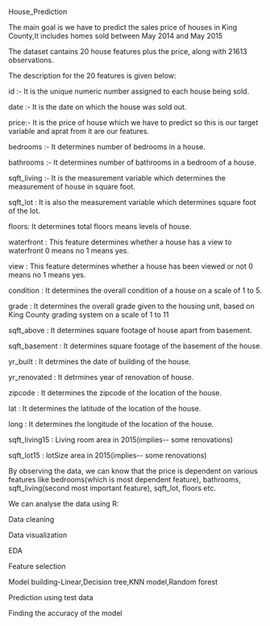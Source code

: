  House_Prediction
 
 The main goal is we have to predict the sales price of houses in King County,It includes homes sold between May 2014 and May 2015
 
 The dataset cantains 20 house features plus the price, along with 21613 observations.
 
 The description for the 20 features is given below:

id :- It is the unique numeric number assigned to each house being sold.

date :- It is the date on which the house was sold out.

price:- It is the price of house which we have to predict so this is our target variable and aprat from it are our features.

bedrooms :- It determines number of bedrooms in a house.

bathrooms :- It determines number of bathrooms in a bedroom of a house.

sqft_living :- It is the measurement variable which determines the measurement of house in square foot.

sqft_lot : It is also the measurement variable which determines square foot of the lot.

floors: It determines total floors means levels of house.

waterfront : This feature determines whether a house has a view to waterfront 0 means no 1 means yes.

view : This feature determines whether a house has been viewed or not 0 means no 1 means yes.

condition : It determines the overall condition of a house on a scale of 1 to 5.

grade : It determines the overall grade given to the housing unit, based on King County grading system on a scale of 1 to 11

sqft_above : It determines square footage of house apart from basement.

sqft_basement : It determines square footage of the basement of the house.

yr_built : It detrmines the date of building of the house.

yr_renovated : It detrmines year of renovation of house.

zipcode : It determines the zipcode of the location of the house.

lat : It determines the latitude of the location of the house.

long : It determines the longitude of the location of the house.

sqft_living15 : Living room area in 2015(implies-- some renovations)

sqft_lot15 : lotSize area in 2015(implies-- some renovations)
 
 By observing the data, we can know that the price is dependent on various features like bedrooms(which is most dependent feature), bathrooms, sqft_living(second most important feature), sqft_lot, floors etc. 
 
 We can analyse the data using R:
 
 Data cleaning 
 
 Data visualization
 
 EDA
 
 Feature selection
 
 Model building-Linear,Decision tree,KNN model,Random forest
 
 Prediction using test data
 
 Finding the accuracy of the model
